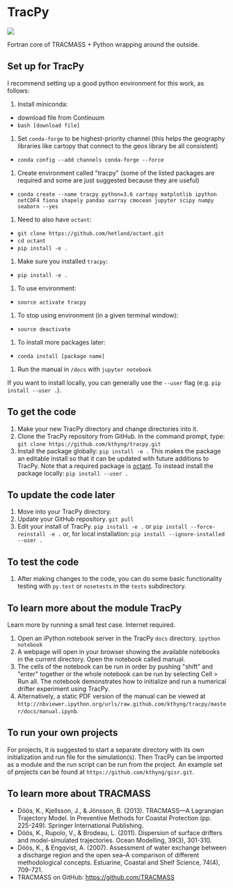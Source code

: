 # TracPy

[<img src="https://zenodo.org/badge/4563/kthyng/tracpy.png" class="picFloat">](https://zenodo.org/record/10433#.U6SWWBYxmd8)

Fortran core of TRACMASS + Python wrapping around the outside.

## Set up for TracPy

I recommend setting up a good python environment for this work, as follows:

1. Install miniconda:
 * download file from Continuum
 * `bash [download file]`
1. Set `conda-forge` to be highest-priority channel (this helps the geography libraries like cartopy that connect to the geos library be all consistent)
 * `conda config --add channels conda-forge --force`
1. Create environment called "tracpy" (some of the listed packages are required and some are just suggested because they are useful)
 * `conda create --name tracpy python=3.6 cartopy matplotlib ipython netCDF4 fiona shapely pandas xarray cmocean jupyter scipy numpy seaborn --yes`
1. Need to also have `octant`:
 * `git clone https://github.com/hetland/octant.git`
 * `cd octant`
 * `pip install -e .`
1. Make sure you installed `tracpy`:
 * `pip install -e .`
1. To use environment:
 * `source activate tracpy`
1. To stop using environment (in a given terminal window):
 * `source deactivate`
1. To install more packages later:
 * `conda install [package name]`
1. Run the manual in `/docs` with `jupyter notebook`


If you want to install locally, you can generally use the `--user` flag (e.g. `pip install --user .`).

## To get the code

1. Make your new TracPy directory and change directories into it.
1. Clone the TracPy repository from GitHub.
In the command prompt, type:
`git clone https://github.com/kthyng/tracpy.git`
1. Install the package globally:
`pip install -e .`
This makes the package an editable install so that it can be updated with future additions to TracPy. Note that a required package is [octant](https://github.com/hetland/octant). To instead install the package locally:
`pip install --user .`


## To update the code later

1. Move into your TracPy directory.
1. Update your GitHub repository.
`git pull`
1. Edit your install of TracPy.
`pip install -e .`
or
`pip install --force-reinstall -e .`
or, for local installation:
`pip install --ignore-installed --user .`


## To test the code

1. After making changes to the code, you can do some basic functionality testing with `py.test` or `nosetests` in the `tests` subdirectory.


## To learn more about the module TracPy

Learn more by running a small test case. Internet required.

1. Open an iPython notebook server in the TracPy `docs` directory.
`ipython notebook`
1. A webpage will open in your browser showing the available notebooks in the current directory. Open the notebook called manual.
1. The cells of the notebook can be run in order by pushing "shift" and "enter" together or the whole notebook can be run by selecting Cell > Run all. The notebook demonstrates how to initialize and run a numerical drifter experiment using TracPy.
1. Alternatively, a static PDF version of the manual can be viewed at `http://nbviewer.ipython.org/urls/raw.github.com/kthyng/tracpy/master/docs/manual.ipynb`.


## To run your own projects

For projects, it is suggested to start a separate directory with its own initialization and run file for the simulation(s). Then TracPy can be imported as a module and the run script can be run from the project. An example set of projects can be found at `https://github.com/kthyng/gisr.git`.


## To learn more about TRACMASS

* Döös, K., Kjellsson, J., & Jönsson, B. (2013). TRACMASS—A Lagrangian Trajectory Model. In Preventive Methods for Coastal Protection (pp. 225-249). Springer International Publishing.
* Döös, K., Rupolo, V., & Brodeau, L. (2011). Dispersion of surface drifters and model-simulated trajectories. Ocean Modelling, 39(3), 301-310.
* Döös, K., & Engqvist, A. (2007). Assessment of water exchange between a discharge region and the open sea–A comparison of different methodological concepts. Estuarine, Coastal and Shelf Science, 74(4), 709-721.
* TRACMASS on GitHub: https://github.com/TRACMASS
